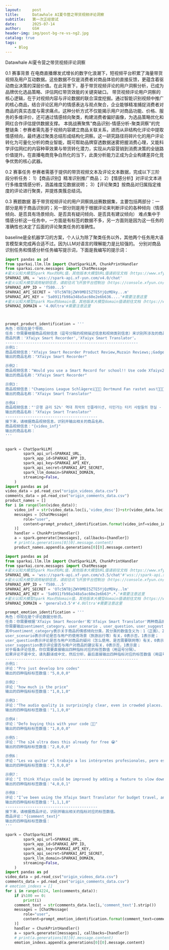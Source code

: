 ```yaml
---
layout:     post
title:      Datawhale AI夏令营之带货视频评论洞察
subtitle:   第一次正经尝试
date:       2025-07-14
author:     GSH
header-img: img/post-bg-re-vs-ng2.jpg
catalog: true
tags:
    - Blog
---
```


Datawhale AI夏令营之带货视频评论洞察

0.1 赛事背景
在电商直播爆发式增长的数字化浪潮下，短视频平台积累了海量带货视频及用户互动数据。这些数据不仅是消费者对商品体验的直接反馈，更蕴含着驱动商业决策的深层价值。在此背景下，基于带货视频评论的用户洞察分析，已成为品牌优化选品策略、评估网红带货效能的关键突破口。
带货视频评论用户洞察的核心逻辑，在于对视频内容与评论数据的联合深度挖掘。通过智能识别视频中推广的核心商品，结合评论区用户的情感表达与观点聚合，企业能够精准捕捉消费者对商品的真实态度与需求痛点。这种分析方式不仅能揭示用户对商品功能、价格、服务的多维评价，还可通过情感倾向聚类，构建消费者偏好画像，为选品策略优化和网红合作评估提供数据支撑。
本挑战赛聚焦"商品识别-情感分析-聚类洞察"的完整链条：参赛者需先基于视频内容建立商品关联关系，进而从非结构化评论中提取情感倾向，最终通过聚类总结形成结构化洞察。这一研究路径将碎片化的用户评论转化为可量化分析的商业智能，既可帮助品牌穿透数据迷雾把握消费心理，又能科学评估网红的内容种草效果与带货转化潜力，实现从内容营销到消费决策的全链路价值提升。在直播电商竞争白热化的当下，此类分析能力正成为企业构建差异化竞争优势的核心武器。

0.2 赛事任务
参赛者需基于提供的带货视频文本及评论文本数据，完成以下三阶段分析任务：
1）【商品识别】精准识别推广商品；
2）【情感分析】对评论文本进行多维度情感分析，涵盖维度见数据说明；
3）【评论聚类】按商品对归属指定维度的评论进行聚类，并提炼类簇总结词。

0.3 赛题数据
基于带货视频评论的用户洞察挑战赛数据集，主要包括两部分：一部分是用于商品识别的；另一部分则是用于根据评论来判断评论的各种倾向（情感倾向、是否具有场景倾向、是否具有疑问倾向、是否具有建议倾向）
难点集中于情感分析这一任务中，一方面是有标签的数据不多，另一方面则是因为这一任务的准确性也决定了后面的评论聚类任务的准确性。

baseline是全机器学习的方案，个人认为除了聚类任务以外，其他两个任务用大语言模型来完成再合适不过。因为LLM对语言的理解能力是比较强的。
分别对商品识别任务和情感分析任务编写提示词，下面是我编写的提示词：
```python
import pandas as pd
from sparkai.llm.llm import ChatSparkLLM, ChunkPrintHandler
from sparkai.core.messages import ChatMessage
#星火认知大模型Spark Max的URL值，其他版本大模型URL值请前往文档（https://www.xfyun.cn/doc/spark/Web.html）查看
SPARKAI_URL = 'wss://spark-api.xf-yun.com/v4.0/chat'
#星火认知大模型调用秘钥信息，请前往讯飞开放平台控制台（https://console.xfyun.cn/services/bm35）查看
SPARKAI_APP_ID = 'f580...5'
SPARKAI_API_SECRET = 'OTc5NTBjZWY0MDI5ZTE5YjQzMDky...m'
SPARKAI_API_KEY = '5a0911fb98a348a5ac60e2e6b636....'#需要注意这里
#星火认知大模型Spark Max的domain值，其他版本大模型domain值请前往文档（https://www.xfyun.cn/doc/spark/Web.html）查看
SPARKAI_DOMAIN = '4.0Ultra'#需要注意这里



prompt_product_identification = '''
角色：你现在是个导购.
任务：你需要根据商品视频信息（逗号分隔的视频描述信息和视频类别信息）来识别所涉及的商品是商品列表中的那一种，然后直接输出商品名称。
商品列表：'Xfaiyx Smart Recorder','Xfaiyx Smart Translator'。
-----------------------------------------------------------
示例1：
商品视频信息："Xfaiyx Smart Recorder Product Review,Muzain Reviews;;Gadget;;Technology;;Reviews;;Unboxing;;iflytec"
输出的商品名称："Xfaiyx Smart Recorder"

示例2：
商品视频信息："Would you use a Smart Record for school!! Use code Xfaiyx20 for 20% off @Xfaiyx #tiktokBackToSchool #XfaiyxRecorder #tiktokshopfinds #Xfaiyx #VoiceRecorder #AiVoiceRecorder #VoiceRecorderWithTranscription,tiktokbacktoschool;;Xfaiyxrecorder;;tiktokshopfinds;;Xfaiyx;;voicerecorder;;aivoicerecorder;;voicerecorderwithtranscription"
输出的商品名称："Xfaiyx Smart Recorder"

示例3：
商品视频信息："Champions League Schlägerei🫨👊🏻 Dortmund Fan rastet aus!🚨👮🏽‍♂️,"
输出的商品名称："Xfaiyx Smart Translator"

示例4：
商品视频信息："'은행 금리 52%' 역대 최악의 인플레이션, 이민가는 터키 사람들의 현실 - 번외편 🇹🇷"
输出的商品名称："Xfaiyx Smart Translator"
-----------------------------------------
接下来，请根据商品视频信息，识别并输出相关的商品名称。
商品视频信息："{video_inf}"
输出的商品名称：
'''


spark = ChatSparkLLM(
        spark_api_url=SPARKAI_URL,
        spark_app_id=SPARKAI_APP_ID,
        spark_api_key=SPARKAI_API_KEY,
        spark_api_secret=SPARKAI_API_SECRET,
        spark_llm_domain=SPARKAI_DOMAIN,
        streaming=False,
    )
import pandas as pd
video_data = pd.read_csv("origin_videos_data.csv")
comments_data = pd.read_csv("origin_comments_data.csv")
product_names = []
for i in range(len(video_data)):
    video_inf = str(video_data.loc[i,'video_desc'])+str(video_data.loc[i,'video_tags'])
    messages = [ChatMessage(
        role="user",
        content=prompt_product_identification.format(video_inf=video_inf)
    )]
    handler = ChunkPrintHandler()
    a = spark.generate([messages], callbacks=[handler])
    # print(a.generations[0][0].message.content)
    product_names.append(a.generations[0][0].message.content)
```



```python
import pandas as pd
from sparkai.llm.llm import ChatSparkLLM, ChunkPrintHandler
from sparkai.core.messages import ChatMessage
#星火认知大模型Spark Max的URL值，其他版本大模型URL值请前往文档（https://www.xfyun.cn/doc/spark/Web.html）查看
SPARKAI_URL = 'wss://spark-api.xf-yun.com/v3.5/chat'#'wss://spark-api.xf-yun.com/v4.0/chat'
#星火认知大模型调用秘钥信息，请前往讯飞开放平台控制台（https://console.xfyun.cn/services/bm35）查看
SPARKAI_APP_ID = 'f580...5'
SPARKAI_API_SECRET = 'OTc5NTBjZWY0MDI5ZTE5YjQzMDky..lm'
SPARKAI_API_KEY = '5a0911fb98a348a5ac60e2e6b63*.*.'#需要注意这里
#星火认知大模型Spark Max的domain值，其他版本大模型domain值请前往文档（https://www.xfyun.cn/doc/spark/Web.html）查看
SPARKAI_DOMAIN = 'generalv3.5'#'4.0Ultra'#需要注意这里

prompt_emotion_identification = '''
角色：你现在是个评论数据分析员。
任务：你需要根据'Xfaiyx Smart Recorder'和'Xfaiyx Smart Translator'两种商品的文本评论信息来进行情感分析。
你需要输出sentiment_category、user_scenario 、user_question、user_suggestion四种指标。
其中sentiment_category表示关于商品的情感倾向分类，其分类的数值含义为：1（正面）、2（负面）、3（正负都包含）、4（中性）、5（不相关）；
user_scenario表示评论是否与用户的使用场景（旅游出行等）有关，0表示否，1表示是；
user_question表示评论是否与用户对商品的疑问（怎么使用、是否需要联网等）有关，0表示否，1表示是；
user_suggestion表示评论是否与用户对商品的建议有关，0表示否，1表示是；
对于每条评论信息，你仅需要直接输出四种指标对应的标签数值（用逗号分隔）。
如果评论不是中文，请先翻译成中文，然后分析，最后直接输出四种指标对应的标签数值（用逗号分隔）。
-----------------------------------------------------------
示例1：
评论："Pro just develop bro codes"
输出的四种指标标签数值："5,0,0,0"

示例2：
评论："how much is the price"
输出的四种指标标签数值："1,0,1,0"

示例3：
评论："The audio quality is surprisingly clear, even in crowded places. Perfect for interviews or lectures!"
输出的四种指标标签数值："1,1,0,0"

示例4：
评论："Defo buying this with your code 👍🏾"
输出的四种指标标签数值："1,0,0,0"

示例5：
评论："The s24 ultra does this already for free 😭"
输出的四种指标标签数值："2,0,0,0"

示例6：
评论："Les va quitar el trabajo a los intérpretes profesionales, pero es una herramienta impresionante."
输出的四种指标标签数值："3,0,0,0"

示例7：
评论："I think Xfaiyx could be improved by adding a feature to slow down translations for better clarity."
输出的四种指标标签数值："4,0,0,1"

示例8：
评论："I’ve been using the Xfaiyx Smart Translator for budget travel, and it’s been great for basic communication. Does it support voice commands?"
输出的四种指标标签数值："1,1,1,0"
-----------------------------------------
接下来，请根据商品评论，识别并输出相关的指标对应的标签数值。
商品评论："{comment_text}"
输出的四种指标标签数值：
'''

spark = ChatSparkLLM(
        spark_api_url=SPARKAI_URL,
        spark_app_id=SPARKAI_APP_ID,
        spark_api_key=SPARKAI_API_KEY,
        spark_api_secret=SPARKAI_API_SECRET,
        spark_llm_domain=SPARKAI_DOMAIN,
        streaming=False,
    )
import pandas as pd
video_data = pd.read_csv("origin_videos_data.csv")
comments_data = pd.read_csv("origin_comments_data.csv")
# emotion_indexs = []
for i in range(4224, len(comments_data)):
    if i%100 == 0:
        print(i)
    comment_text = str(comments_data.loc[i,'comment_text'].strip())
    messages = [ChatMessage(
        role="user",
        content=prompt_emotion_identification.format(comment_text=comment_text)
    )]
    handler = ChunkPrintHandler()
    a = spark.generate([messages], callbacks=[handler])
    # print(a.generations[0][0].message.content)
    emotion_indexs.append(a.generations[0][0].message.content)
```



